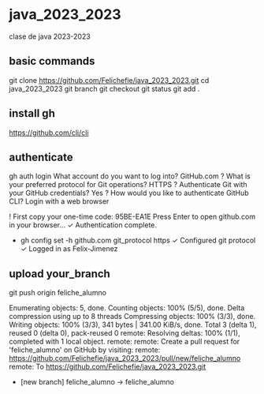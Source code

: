 # java_2023_2023
clase de java 2023-2023

## basic commands

git clone https://github.com/Felichefie/java_2023_2023.git
cd java_2023_2023
git branch <Your branch Name>
git checkout <Your branch name>
git status
git add .

## install gh
https://github.com/cli/cli

## authenticate
gh auth login
What account do you want to log into? GitHub.com
? What is your preferred protocol for Git operations? HTTPS
? Authenticate Git with your GitHub credentials? Yes
? How would you like to authenticate GitHub CLI? Login with a web browser

! First copy your one-time code: 95BE-EA1E
Press Enter to open github.com in your browser... 
✓ Authentication complete.
- gh config set -h github.com git_protocol https
✓ Configured git protocol
✓ Logged in as Felix-Jimenez

## upload your_branch
git push origin feliche_alumno

Enumerating objects: 5, done.
Counting objects: 100% (5/5), done.
Delta compression using up to 8 threads
Compressing objects: 100% (3/3), done.
Writing objects: 100% (3/3), 341 bytes | 341.00 KiB/s, done.
Total 3 (delta 1), reused 0 (delta 0), pack-reused 0
remote: Resolving deltas: 100% (1/1), completed with 1 local object.
remote: 
remote: Create a pull request for 'feliche_alumno' on GitHub by visiting:
remote:      https://github.com/Felichefie/java_2023_2023/pull/new/feliche_alumno
remote: 
To https://github.com/Felichefie/java_2023_2023.git
 * [new branch]      feliche_alumno -> feliche_alumno

 




